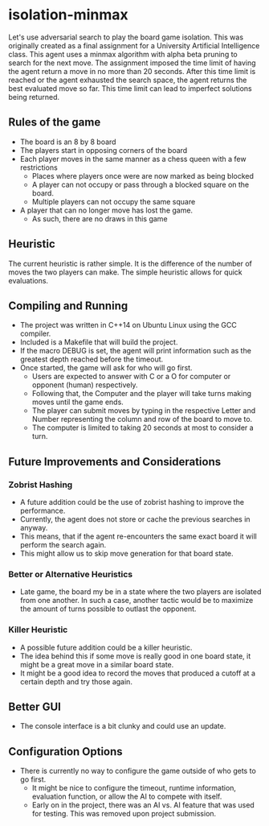 # isolation-minmax
Let's use adversarial search to play the board game isolation.
This was originally created as a final assignment for a University Artificial Intelligence class.
This agent uses a minmax algorithm with alpha beta pruning to search for the next move.
The assignment imposed the time limit of having the agent return a move in no more than 20 seconds.
After this time limit is reached or the agent exhausted the search space, the agent returns the best evaluated move so far.
This time limit can lead to imperfect solutions being returned.

## Rules of the game
* The board is an 8 by 8 board
* The players start in opposing corners of the board
* Each player moves in the same manner as a chess queen with a few restrictions
  * Places where players once were are now marked as being blocked
  * A player can not occupy or pass through a blocked square on the board.
  * Multiple players can not occupy the same square
* A player that can no longer move has lost the game.
  * As such, there are no draws in this game

## Heuristic
The current heuristic is rather simple. It is the difference of the number of moves the two players can make. The simple heuristic allows for quick evaluations.

## Compiling and Running
* The project was written in C++14 on Ubuntu Linux using the GCC compiler.
* Included is a Makefile that will build the project.
* If the macro DEBUG is set, the agent will print information such as the greatest depth reached before the timeout.
* Once started, the game will ask for who will go first.
  * Users are expected to answer with C or a O for computer or opponent (human) respectively.
  * Following that, the Computer and the player will take turns making moves until the game ends.
  * The player can submit moves by typing in the respective Letter and Number representing the column and row of the board to move to.
  * The computer is limited to taking 20 seconds at most to consider a turn.

## Future Improvements and Considerations

### Zobrist Hashing
* A future addition could be the use of zobrist hashing to improve the performance.
* Currently, the agent does not store or cache the previous searches in anyway.
* This means, that if the agent re-encounters the same exact board it will perform the search again.
* This might allow us to skip move generation for that board state.

### Better or Alternative Heuristics
* Late game, the board my be in a state where the two players are isolated from one another. In such a case, another tactic would be to maximize the amount of turns possible to outlast the opponent.

### Killer Heuristic
* A possible future addition could be a killer heuristic.
* The idea behind this if some move is really good in one board state, it might be a great move in a similar board state.
* It might be a good idea to record the moves that produced a cutoff at a certain depth and try those again.

## Better GUI
* The console interface is a bit clunky and could use an update.

## Configuration Options
* There is currently no way to configure the game outside of who gets to go first.
  * It might be nice to configure the timeout, runtime information, evaluation function, or allow the AI to compete with itself.
  * Early on in the project, there was an AI vs. AI feature that was used for testing. This was removed upon project submission.
